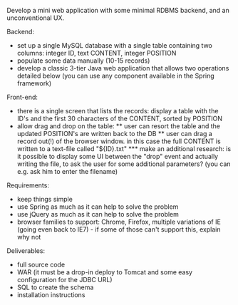 Develop a mini web application with some minimal RDBMS backend, and an unconventional UX.

Backend:
* set up a single MySQL database with a single table containing two columns: integer ID, text CONTENT, integer POSITION
* populate some data manually (10-15 records)
* develop a classic 3-tier Java web application that allows two operations detailed below (you can use any component available in the Spring framework)

Front-end:
* there is a single screen that lists the records: display a table with the ID's and the first 30 characters of the CONTENT, sorted by POSITION
* allow drag and drop on the table:
** user can resort the table and the updated POSITION's are written back to the DB
** user can drag a record out(!) of the browser window. in this case the full CONTENT is written to a text-file called "${ID}.txt"
*** make an additional research: is it possible to display some UI between the "drop" event and actually writing the file, to ask the user for some additional parameters? (you can e.g. ask him to enter the filename)

Requirements:
* keep things simple
* use Spring as much as it can help to solve the problem
* use jQuery as much as it can help to solve the problem
* browser families to support: Chrome, Firefox, multiple variations of IE (going even back to IE7) - if some of those can't support this, explain why not

Deliverables:
* full source code
* WAR (it must be a drop-in deploy to Tomcat and some easy configuration for the JDBC URL)
* SQL to create the schema
* installation instructions 


